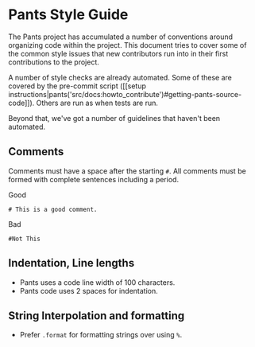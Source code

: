 Pants Style Guide
=================

The Pants project has accumulated a number of conventions around organizing code within the project.
This document tries to cover some of the common style issues that new contributors run into in their
first contributions to the project.

A number of style checks are already automated. Some of these are covered by the pre-commit script
([[setup instructions|pants('src/docs:howto_contribute')#getting-pants-source-code]]).
Others are run as when tests are run.

Beyond that, we've got a number of guidelines that haven't been automated.

## Comments

Comments must have a space after the starting `#`. All comments must be formed with complete
sentences including a period.

Good

    # This is a good comment.

Bad

    #Not This


## Indentation, Line lengths

* Pants uses a code line width of 100 characters.
* Pants code uses 2 spaces for indentation.

## String Interpolation and formatting

* Prefer `.format` for formatting strings over using `%`.
